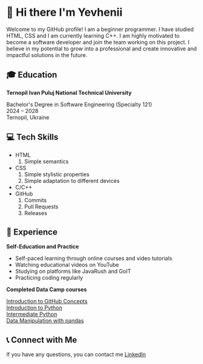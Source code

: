 # 👋 Hi there I'm Yevhenii

Welcome to my GitHub profile! I am a beginner programmer. I have studied HTML, CSS and I am currently learning C++.  I am highly motivated to become a software developer and join the team working on this project.  I believe in my potential to grow into a professional and create innovative and impactful solutions in the future.

## 🎓 Education

**Ternopil Ivan Puluj National Technical University**  

Bachelor's Degree in Software Engineering (Specialty 121)  
2024 – 2028  
Ternopil, Ukraine

## 💻 Tech Skills

- HTML  
    1. Simple semantics
- CSS  
    1. Simple stylistic properties
    2. Simple adaptation to different devices
- C/C++  
- GitHub  
    1. Commits
    2. Pull Requests
    3. Releases

## 🧠 Experience

**Self-Education and Practice**  

- Self-paced learning through online courses and video tutorials  
- Watching educational videos on YouTube  
- Studying on platforms like JavaRush and GoIT  
- Practicing coding regularly

**Completed Data Camp courses**  

[Introduction to GitHub Concepts](https://www.datacamp.com/completed/statement-of-accomplishment/course/60d7c0cee100900cf81346991c6ead205db1bb8b)  
[Introduction to Python](https://www.datacamp.com/completed/statement-of-accomplishment/course/23822b71c60025ddb4add9afec9d91809a5930c1)  
[Intermediate Python](https://www.datacamp.com/completed/statement-of-accomplishment/course/d7c32a7e28541a26a958476e804131566f5732a7)  
[Data Manipulation with pandas](https://www.datacamp.com/completed/statement-of-accomplishment/course/8bd07faf128cdba5e008896a4ff143e309322479)  

## 📞 Connect with Me

If you have any questions, you can contact me [LinkedIn](https://www.linkedin.com/in/yevhenii-poiaskov-7345b8364/)
